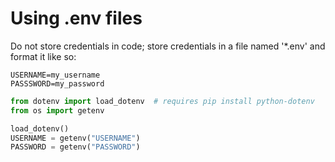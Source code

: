 # Using .env files
Do not store credentials in code; store credentials in a file named '*.env' and format it like so:

```
USERNAME=my_username
PASSSWORD=my_password
```

```python
from dotenv import load_dotenv  # requires pip install python-dotenv
from os import getenv

load_dotenv()
USERNAME = getenv("USERNAME")
PASSWORD = getenv("PASSWORD")
```
